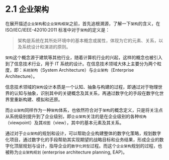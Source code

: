 
# 2.1 `企业架构`

在展开描述`企业架构`和`企业架构框架`之前，首先追根溯源，了解一下`架构`的含义，在 ISO/IEC/IEEE-42010:2011 标准中对于`架构`的定义是：

 > 架构是系统在其所处环境中的基本概念或属性，体现为它的元素、关系，以及系统设计和演进的原则。

`架构`这个概念源于建筑等其他行业，随着计算机行业的兴起，这样的概念也被引入到了信息技术行业，用于 IT 系统的设计。在信息技术领域大体上主要分为两个粒度，即：`系统架构`（System Architecture）与`企业架构`（Enterprise Architecture）。

信息技术领域的`架构`设计本质是一个认知、抽象与构建的过程，即通过对于物理世界的认知与抽象，识别其中的关键概念及其关系，再通过数字化的手段在数字化世界里重新构建、模拟和还原。

而`企业架构`同样作为一种`架构`体系，也依然符合对于`架构`的概念定义，只是将关注点从系统级别提升到了企业级别，即`企业架构`关注的是在企业级别的各种`视角`（viewpoint）及其`视图`（view），其中的基本元素及其关系。

通过对于`企业架构`的规划和设计，可以帮助企业构建整体的数字化策略，规划数字化项目，通过数字化的手段帮助其实现期望的战略目标和业务结果，形成企业的数字化顶层规划与设计，指导企业的`数字化转型`过程。而这个`企业架构`规划的过程，也被称为`企业架构规划` (enterprise architecture planning, EAP)。